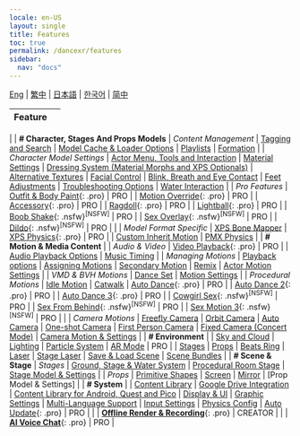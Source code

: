 ```yaml
---
locale: en-US
layout: single
title: Features
toc: true
permalink: /dancexr/features
sidebar:
  nav: "docs"
---
```


[Eng](/dancexr/features) | [繁中](/tw/dancexr/features) | [日本語](/jp/dancexr/features) | [한국어](/kr/dancexr/features) | [简中](/zh/dancexr/features)


| Feature | |
| :--- | ---: |
|
| **# Character, Stages And Props Models** 
| *Content Management*
| [Tagging and Search](features/tagging) 
| [Model Cache & Loader Options](features/loader_options) 
| [Playlists](features/actor_playlist)
| [Formation](features/formation)
|
| *Character Model Settings*
| [Actor Menu, Tools and Interaction](features/actor_tools)
| [Material Settings](features/material_settings)
| [Dressing System (Material Morphs and XPS Optionals)](features/optionals)
| [Alternative Textures](features/alternative_textures)
| [Facial Control](features/facial_control)
| [Blink, Breath and Eye Contact](features/eyecontact)
| [Feet Adjustments](features/feet_adjustments)
| [Troubleshooting Options](features/troubleshooting_options)
| [Water Interaction](features/water_interaction.md)
|
| *Pro Features*
| [Outfit & Body Paint](features/outfit_body_paint){: .pro} | PRO |
| [Motion Override](features/motion_override){: .pro} | PRO |
| [Accessory](features/accessory.md){: .pro} | PRO |
| [Ragdoll](features/ragdoll.md){: .pro} | PRO |
| [Lightball](features/lightball.md){: .pro} | PRO |
| [Boob Shake](features/boob_shake_sex_overlay){: .nsfw}<sup>[NSFW]</sup> | PRO |
| [Sex Overlay](features/boob_shake_sex_overlay){: .nsfw}<sup>[NSFW]</sup> | PRO |
| [Dildo](features/dildo){: .nsfw}<sup>[NSFW]</sup> | PRO |
|
| *Model Format Specific*
| [XPS Bone Mapper](features/bone_mapper.md)
| [XPS Physics](features/xps_physics){: .pro} | PRO |
| [Custom Inherit Motion](features/custom_inherit.md)
| [PMX Physics](features/pmx_physics)
|
| **# Motion & Media Content** |
| *Audio & Video*
| [Video Playback](features/video_playback){: .pro} | PRO |
| [Audio Playback Options](features/audio_options)
| [Music Timing](features/music_timing)
|
| *Managing Motions*
| [Playback options](features/playback_options)
| [Assigning Motions](features/assign_motion)
| [Secondary Motion](features/secondary_motion)
| [Remix](features/remix)
| [Actor Motion Settings](features/actor_motion_settings)
|
| *VMD & BVH Motions*
| [Dance Set](features/dance_set)
| [Motion Settings](features/motion_settings)
|
| *Procedural Motions*
| [Idle Motion](features/idle_motion.md)
| [Catwalk](features/catwalk.md)
| [Auto Dance](features/autodance){: .pro} | PRO |
| [Auto Dance 2](features/autodance2){: .pro} | PRO |
| [Auto Dance 3](features/autodance3.md){: .pro} | PRO |
| [Cowgirl Sex](features/scg_motion){: .nsfw}<sup>[NSFW]</sup> | PRO |
| [Sex From Behind](features/sfb_motion){: .nsfw}<sup>[NSFW]</sup> | PRO |
| [Sex Motion 3](features/sm3_motion){: .nsfw}<sup>[NSFW]</sup> | PRO |
|
| *Camera Motions*
| [Freefly Camera](features/camera)
| [Orbit Camera](features/camera)
| [Auto Camera](features/camera)
| [One-shot Camera](features/camera)
| [First Person Camera](features/camera)
| [Fixed Camera (Concert Mode)](features/camera)
| [Camera Motion & Settings](features/camera)
|
| **# Environment** |
| [Sky and Cloud](features/skymap)
| [Lighting](features/lighting)
| [Particle System](features/particles)
| [AR Mode](features/ar_mode) | PRO |
| [Stages](features/stages)
| [Props](features/props)
| [Beats Ring](features/beats_ring.md)
| [Laser](features/laser.md)
| [Stage Laser](features/laser.md)
| [Save & Load Scene](features/save_scene.md)
| [Scene Bundles](features/scene_bundle.md)
|
| **# Scene & Stage**
| *Stages*
| [Ground, Stage & Water System](features/ground)
| [Procedural Room Stage](features/room_stage)
| [Stage Model & Settings](features/stages)
|
| *Props*
| [Primitive Shapes](features/primitive_shapes)
| [Screen](features/screen.md)
| [Mirror](features/mirror.md)
| [Prop Model & Settings]
|
| **# System** |
| [Content Library](preparecontent)
| [Google Drive Integration](features/googledrive)
| [Content Library for Android, Quest and Pico](content_android_quest)
| [Display & UI](features/display_settings)
| [Graphic Settings](features/graphics)
| [Multi-Language Support](features/languages.md)
| [Input Settings](features/controls)
| [Physics Config](features/system_physics)
| [Auto Update](features/autoupdate){: .pro} | PRO |
|
| [**Offline Render & Recording**](creator.md){: .pro} | CREATOR |
|
| [**AI Voice Chat**](ai_chat){: .pro} | PRO |

